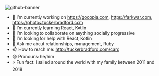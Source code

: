 ![github-banner](https://user-images.githubusercontent.com/63799/117485509-702ca180-af36-11eb-8580-a4e87c850530.png)


- 🔭 I’m currently working on https://gocopia.com, https://farkwar.com, https://photos.tuckerbradford.com
- 🌱 I’m currently learning React, Kotlin
- 👯 I’m looking to collaborate on anything socially progressive
- 🤔 I’m looking for help with React, Kotlin
- 💬 Ask me about relationships, management, Ruby
- 📫 How to reach me: http://tuckerbradford.com/card
- 😄 Pronouns: he/him
- ⚡ Fun fact: I sailed around the world with my family between 2011 and 2018

